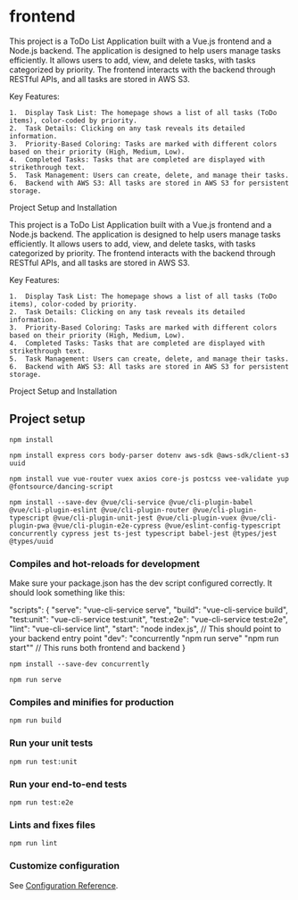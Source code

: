 # frontend

This project is a ToDo List Application built with a Vue.js frontend and a Node.js backend. The application is designed to help users manage tasks efficiently. 
It allows users to add, view, and delete tasks, with tasks categorized by priority. 
The frontend interacts with the backend through RESTful APIs, and all tasks are stored in AWS S3.

Key Features:

	1.	Display Task List: The homepage shows a list of all tasks (ToDo items), color-coded by priority.
	2.	Task Details: Clicking on any task reveals its detailed information.
	3.	Priority-Based Coloring: Tasks are marked with different colors based on their priority (High, Medium, Low).
	4.	Completed Tasks: Tasks that are completed are displayed with strikethrough text.
	5.	Task Management: Users can create, delete, and manage their tasks.
	6.	Backend with AWS S3: All tasks are stored in AWS S3 for persistent storage.
Project Setup and Installation

This project is a ToDo List Application built with a Vue.js frontend and a Node.js backend. The application is designed to help users manage tasks efficiently. 
It allows users to add, view, and delete tasks, with tasks categorized by priority. 
The frontend interacts with the backend through RESTful APIs, and all tasks are stored in AWS S3.

Key Features:

	1.	Display Task List: The homepage shows a list of all tasks (ToDo items), color-coded by priority.
	2.	Task Details: Clicking on any task reveals its detailed information.
	3.	Priority-Based Coloring: Tasks are marked with different colors based on their priority (High, Medium, Low).
	4.	Completed Tasks: Tasks that are completed are displayed with strikethrough text.
	5.	Task Management: Users can create, delete, and manage their tasks.
	6.	Backend with AWS S3: All tasks are stored in AWS S3 for persistent storage.
Project Setup and Installation

## Project setup
```
npm install

npm install express cors body-parser dotenv aws-sdk @aws-sdk/client-s3 uuid

npm install vue vue-router vuex axios core-js postcss vee-validate yup @fontsource/dancing-script

npm install --save-dev @vue/cli-service @vue/cli-plugin-babel @vue/cli-plugin-eslint @vue/cli-plugin-router @vue/cli-plugin-typescript @vue/cli-plugin-unit-jest @vue/cli-plugin-vuex @vue/cli-plugin-pwa @vue/cli-plugin-e2e-cypress @vue/eslint-config-typescript concurrently cypress jest ts-jest typescript babel-jest @types/jest @types/uuid
```

### Compiles and hot-reloads for development
Make sure your package.json has the dev script configured correctly. It should look something like this:

"scripts": {
  "serve": "vue-cli-service serve",
  "build": "vue-cli-service build",
  "test:unit": "vue-cli-service test:unit",
  "test:e2e": "vue-cli-service test:e2e",
  "lint": "vue-cli-service lint",
  "start": "node index.js", // This should point to your backend entry point
  "dev": "concurrently \"npm run serve\" \"npm run start\"" // This runs both frontend and backend
}


```
npm install --save-dev concurrently

npm run serve
```

### Compiles and minifies for production
```
npm run build
```

### Run your unit tests
```
npm run test:unit
```

### Run your end-to-end tests
```
npm run test:e2e
```

### Lints and fixes files
```
npm run lint
```

### Customize configuration
See [Configuration Reference](https://cli.vuejs.org/config/).
